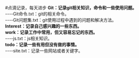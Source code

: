 #点滴记录，每天进步
**Git：记录git相关知识，命令和一些使用问题。**<br>
----Git命令.txt：git的相关命令。<br/>
----Git问题集.txt：git使用过程中遇到的问题和解决方法。<br/>
**Interest：记录自己感兴趣的一些东西。**<br/>
**work：记录工作中常用，但又容易忘记的东西。**<br/>
----js.txt：js相关知识。<br/>
**todo：记录一些有用但没有做的事情。**<br>
----site.txt：记录一些网站或者关键字。<br>
